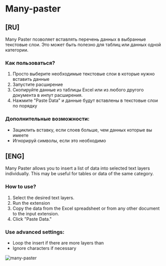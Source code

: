 # Many-paster

## [RU] 
Many Paster позволяет вставлять перечень данных в выбранные текстовые слои.
Это может быть полезно для таблиц или данных одной категории.

### Как пользоваться?

1. Просто выберите необходимые текстовые слои в которые нужно вставить данные
2. Запустите расширение
3. Скопируйте данные из таблицы Excel или из любого другого документа в инпут расширения.
4. Нажмите "Paste Data" и данные будут вставлены в текстовые слои по порядку 

### Дополнительные возможности:

- Зациклить вставку, если слоев больше, чем данных которые вы имеете
- Игнорируй символы, если это необходимо

## [ENG] 
Many Paster allows you to insert a list of data into selected text layers individually.
This may be useful for tables or data of the same category.

### How to use?

1. Select the desired text layers.
2. Run the extension
3. Copy the data from the Excel spreadsheet or from any other document to the input extension.
4. Click "Paste Data."

### Use advanced settings:

- Loop the insert if there are more layers than
- Ignore characters if necessary

![many-paster](https://user-images.githubusercontent.com/28981393/80793990-5af19a00-8ba1-11ea-9c41-0c72f1101b70.png)
